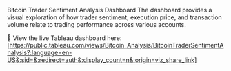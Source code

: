 Bitcoin Trader Sentiment Analysis Dashboard
The dashboard provides a visual exploration of how trader sentiment, execution price, and transaction volume relate to trading performance across various accounts.

🔗 View the live Tableau dashboard here: [https://public.tableau.com/views/Bitcoin_Analysis/BitcoinTraderSentimentAnalysis?:language=en-US&:sid=&:redirect=auth&:display_count=n&:origin=viz_share_link]
